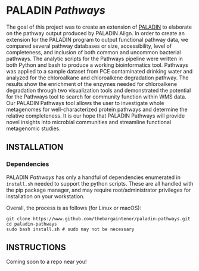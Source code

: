 # PALADIN _Pathways_

The goal of this project was to create an extension of [PALADIN](https://github.com/twestbrookunh/paladin) to elaborate on the pathway output produced by PALADIN Align. In order to create an extension for the PALADIN program to output functional pathway data, we compared several pathway databases or size, accessibility, level of completeness, and inclusion of both common and uncommon bacterial pathways. The analytic scripts for the Pathways pipeline were written in both Python and bash to produce a working bioinformatics tool. Pathways was applied to a sample dataset from PCE contaminated drinking water and analyzed for the chloroalkane and chloroalkene degradation pathway. The results show the enrichment of the enzymes needed for chloroalkene degradation through two visualization tools and demonstrated the potential for the Pathways tool to search for community function within WMS data. Our PALADIN Pathways tool allows the user to investigate whole metagenomes for well-characterized protein pathways and determine the relative completeness. It is our hope that PALADIN Pathways will provide novel insights into microbial communities and streamline functional metagenomic studies.

## INSTALLATION
### Dependencies
PALADIN _Pathways_ has only a handful of dependencies enumerated in `install.sh` needed to support the python scripts.  These are all handled with the pip package manager, and may require root/administrator privileges for installation on your workstation.

Overall, the process is as follows (for Linux or macOS):

```
git clone https://www.github.com/thebargaintenor/paladin-pathways.git
cd paladin-pathways
sudo bash install.sh # sudo may not be necessary
```

## INSTRUCTIONS
Coming soon to a repo near you!